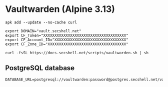 # Vaultwarden (Alpine 3.13)

```shell
apk add --update --no-cache curl

export DOMAIN="vault.secshell.net"
export CF_Token="XXXXXXXXXXXXXXXXXXXXXXXXXXXXXXXXXXXXX"
export CF_Account_ID="XXXXXXXXXXXXXXXXXXXXXXXXXXXXXXXX"
export CF_Zone_ID="XXXXXXXXXXXXXXXXXXXXXXXXXXXXXXXXXXX"

curl -fsSL https://docs.secshell.net/scripts/vaultwarden.sh | sh
```

## PostgreSQL database
```env
DATABASE_URL=postgresql://vaultwarden:password@postgres.secshell.net/vaultwarden
```

